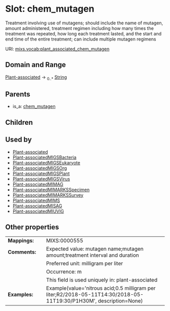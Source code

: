 
# Slot: chem_mutagen


Treatment involving use of mutagens; should include the name of mutagen, amount administered, treatment regimen including how many times the treatment was repeated, how long each treatment lasted, and the start and end time of the entire treatment; can include multiple mutagen regimens

URI: [mixs.vocab:plant_associated_chem_mutagen](https://w3id.org/mixs/vocab/plant_associated_chem_mutagen)


## Domain and Range

[Plant-associated](Plant-associated.md) &#8594;  <sub>0..\*</sub> [String](types/String.md)

## Parents

 *  is_a: [chem_mutagen](chem_mutagen.md)

## Children


## Used by

 * [Plant-associated](Plant-associated.md)
 * [Plant-associatedMIGSBacteria](Plant-associatedMIGSBacteria.md)
 * [Plant-associatedMIGSEukaryote](Plant-associatedMIGSEukaryote.md)
 * [Plant-associatedMIGSOrg](Plant-associatedMIGSOrg.md)
 * [Plant-associatedMIGSPlant](Plant-associatedMIGSPlant.md)
 * [Plant-associatedMIGSVirus](Plant-associatedMIGSVirus.md)
 * [Plant-associatedMIMAG](Plant-associatedMIMAG.md)
 * [Plant-associatedMIMARKSSpecimen](Plant-associatedMIMARKSSpecimen.md)
 * [Plant-associatedMIMARKSSurvey](Plant-associatedMIMARKSSurvey.md)
 * [Plant-associatedMIMS](Plant-associatedMIMS.md)
 * [Plant-associatedMISAG](Plant-associatedMISAG.md)
 * [Plant-associatedMIUVIG](Plant-associatedMIUVIG.md)

## Other properties

|  |  |  |
| --- | --- | --- |
| **Mappings:** | | MIXS:0000555 |
| **Comments:** | | Expected value: mutagen name;mutagen amount;treatment interval and duration |
|  | | Preferred unit: milligram per liter |
|  | | Occurrence: m |
|  | | This field is used uniquely in: plant-associated |
| **Examples:** | | Example(value='nitrous acid;0.5 milligram per liter;R2/2018-05-11T14:30/2018-05-11T19:30/P1H30M', description=None) |

